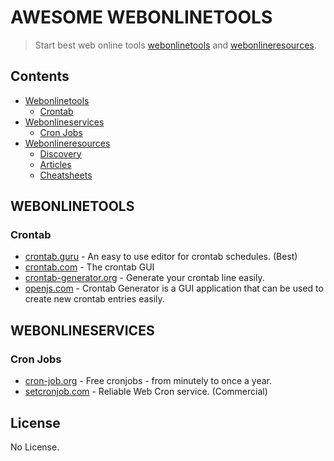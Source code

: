 # AWESOME WEBONLINETOOLS
> Start best web online tools [webonlinetools](#webonlinetools) and [webonlineresources](#webonlineresources).

## Contents
- [Webonlinetools](#webonlinetools)
	- [Crontab](#crontab)
- [Webonlineservices](#webonlineservices)
	- [Cron Jobs](#cron-jobs)
- [Webonlineresources](#webonlineresources)
	- [Discovery](#discovery)
	- [Articles](#articles)
	- [Cheatsheets](#cheatsheets)

## WEBONLINETOOLS

### Crontab
- [crontab.guru](https://crontab.guru/) - An easy to use editor for crontab schedules. (Best)
- [crontab.com](http://corntab.com) - The crontab GUI
- [crontab-generator.org](https://crontab-generator.org/) - Generate your crontab line easily.
- [openjs.com](http://www.openjs.com/scripts/jslibrary/demos/crontab.php) - Crontab Generator is a GUI application that can be used to create new crontab entries easily.

## WEBONLINESERVICES

### Cron Jobs
- [cron-job.org](https://cron-job.org/en/) - Free cronjobs - from minutely to once a year.
- [setcronjob.com](https://www.setcronjob.com/) - Reliable Web Cron service. (Commercial)

## License
No License.